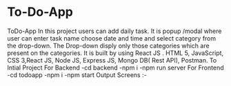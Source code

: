 # To-Do-App
ToDo-App In this project users can add daily task. It is popup /modal where user can enter task name choose date and time and select category from the drop-down. The Drop-down disply only those categories which are present on the categories. It is built by using React JS .  HTML 5, JavaScript, CSS 3,React JS, Node JS, Express JS, Mongo DB( Rest API), Postman.  To Intial Project For Backend  -cd backend  -npm i  -npm run server  For Frontend  -cd todoapp  -npm i  -npm start  Output Screens :-
